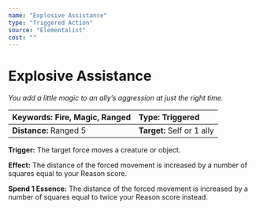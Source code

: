 ```yaml
---
name: "Explosive Assistance"
type: "Triggered Action"
source: "Elementalist"
cost: ""
---
```


# Explosive Assistance

*You add a little magic to an ally’s aggression at just the right time.*

| **Keywords:** Fire, Magic, Ranged | **Type:** Triggered |
| :-- | :-- |
| **Distance:** Ranged 5 | **Target:** Self or 1 ally |

**Trigger:** The target force moves a creature or object.

**Effect:** The distance of the forced movement is increased by a number of squares equal to your Reason score.

**Spend 1 Essence:** The distance of the forced movement is increased by a number of squares equal to twice your Reason score instead.
